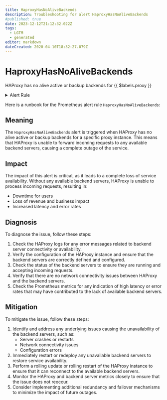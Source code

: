 ```yaml
---
title: HaproxyHasNoAliveBackends
description: Troubleshooting for alert HaproxyHasNoAliveBackends
#published: true
date: 2023-12-12T21:12:32.022Z
tags: 
  - LGTM
  - generated
editor: markdown
dateCreated: 2020-04-10T18:32:27.079Z
---
```


# HaproxyHasNoAliveBackends

HAProxy has no alive active or backup backends for {{ $labels.proxy }}

<details>
  <summary>Alert Rule</summary>

{{% rule "haproxy/embedded-exporter-v2.yml" "HaproxyHasNoAliveBackends" %}}

{{% comment %}}

```yaml
alert: HaproxyHasNoAliveBackends
expr: haproxy_backend_active_servers + haproxy_backend_backup_servers == 0
for: 0m
labels:
    severity: critical
annotations:
    summary: HAproxy has no alive backends (instance {{ $labels.instance }})
    description: |-
        HAProxy has no alive active or backup backends for {{ $labels.proxy }}
          VALUE = {{ $value }}
          LABELS = {{ $labels }}
    runbook: https://github.com/srerun/prometheus-alerts/blob/main/content/runbooks/embedded-exporter-v2/HaproxyHasNoAliveBackends.md

```

{{% /comment %}}

</details>


Here is a runbook for the Prometheus alert rule `HaproxyHasNoAliveBackends`:

## Meaning

The `HaproxyHasNoAliveBackends` alert is triggered when HAProxy has no alive active or backup backends for a specific proxy instance. This means that HAProxy is unable to forward incoming requests to any available backend servers, causing a complete outage of the service.

## Impact

The impact of this alert is critical, as it leads to a complete loss of service availability. Without any available backend servers, HAProxy is unable to process incoming requests, resulting in:

* Downtime for users
* Loss of revenue and business impact
* Increased latency and error rates

## Diagnosis

To diagnose the issue, follow these steps:

1. Check the HAProxy logs for any error messages related to backend server connectivity or availability.
2. Verify the configuration of the HAProxy instance and ensure that the backend servers are correctly defined and configured.
3. Check the status of the backend servers to ensure they are running and accepting incoming requests.
4. Verify that there are no network connectivity issues between HAProxy and the backend servers.
5. Check the Prometheus metrics for any indication of high latency or error rates that may have contributed to the lack of available backend servers.

## Mitigation

To mitigate the issue, follow these steps:

1. Identify and address any underlying issues causing the unavailability of the backend servers, such as:
	* Server crashes or restarts
	* Network connectivity issues
	* Configuration errors
2. Immediately restart or redeploy any unavailable backend servers to restore service availability.
3. Perform a rolling update or rolling restart of the HAProxy instance to ensure that it can reconnect to the available backend servers.
4. Monitor the HAProxy and backend server metrics closely to ensure that the issue does not reoccur.
5. Consider implementing additional redundancy and failover mechanisms to minimize the impact of future outages.